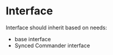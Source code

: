 # Interface
Interface should inherit based on needs:  
 - base interface  
 - Synced Commander interface  